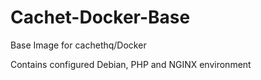 # Cachet-Docker-Base

Base Image for cachethq/Docker 

Contains configured Debian, PHP and NGINX environment
